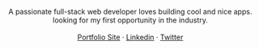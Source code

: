 <p align="center">
A passionate full-stack web developer loves building cool and nice apps.
<br>
looking for my first opportunity in the industry.
<br>
<br>
<a href="https://dafnapundak.github.io/portfolio/">Portfolio Site</a>
 · <a href="https://www.linkedin.com/in/dafna-pundak-b7425219b/">Linkedin</a>
 · <a href="https://twitter.com/DafnaPundak">Twitter</a>
<br>
<br>
<br>
<br>
</p>
